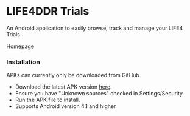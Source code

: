 # LIFE4DDR Trials
An Android application to easily browse, track and manage your LIFE4 Trials.

[Homepage](http://life4ddr.com)

### Installation
APKs can currently only be downloaded from GitHub.
- Download the latest APK version [here](https://github.com/PerrigoGames/Life4DDR-Trials/releases/download/v0.4.4/Life4Trials_0_4_4.apk).
- Ensure you have "Unknown sources" checked in Settings/Security.
- Run the APK file to install.
- Supports Android version 4.1 and higher

